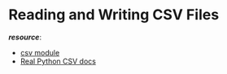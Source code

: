 # Reading and Writing CSV Files

___resource___:
- [csv module](https://docs.python.org/3/library/csv.html)
- [Real Python CSV docs](https://realpython.com/python-csv/)
